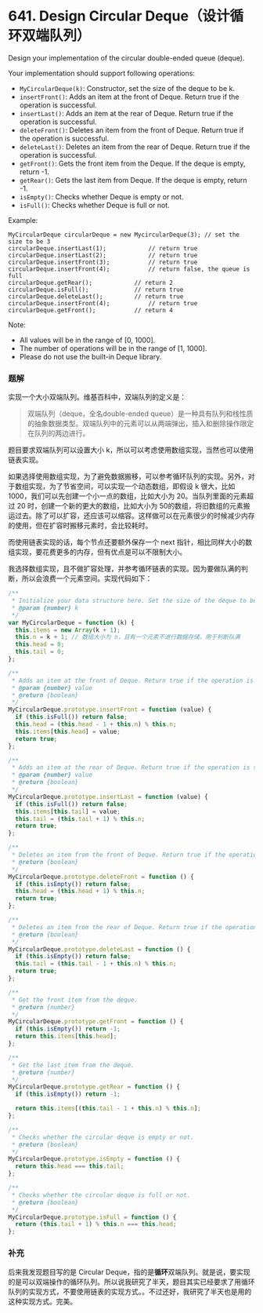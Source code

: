 
# 641. Design Circular Deque（设计循环双端队列）

Design your implementation of the circular double-ended queue (deque).

Your implementation should support following operations:

- `MyCircularDeque(k)`: Constructor, set the size of the deque to be k.
- `insertFront()`: Adds an item at the front of Deque. Return true if the operation is successful.
- `insertLast()`: Adds an item at the rear of Deque. Return true if the operation is successful.
- `deleteFront()`: Deletes an item from the front of Deque. Return true if the operation is successful.
- `deleteLast()`: Deletes an item from the rear of Deque. Return true if the operation is successful.
- `getFront()`: Gets the front item from the Deque. If the deque is empty, return -1.
- `getRear()`: Gets the last item from Deque. If the deque is empty, return -1.
- `isEmpty()`: Checks whether Deque is empty or not. 
- `isFull()`: Checks whether Deque is full or not.
 

Example:

```
MyCircularDeque circularDeque = new MycircularDeque(3); // set the size to be 3
circularDeque.insertLast(1);			// return true
circularDeque.insertLast(2);			// return true
circularDeque.insertFront(3);			// return true
circularDeque.insertFront(4);			// return false, the queue is full
circularDeque.getRear();  			// return 2
circularDeque.isFull();				// return true
circularDeque.deleteLast();			// return true
circularDeque.insertFront(4);			// return true
circularDeque.getFront();			// return 4
```

Note:

- All values will be in the range of [0, 1000].
- The number of operations will be in the range of [1, 1000].
- Please do not use the built-in Deque library.

### 题解

实现一个大小双端队列。维基百科中，双端队列的定义是：

> 双端队列（deque，全名double-ended queue）是一种具有队列和栈性质的抽象数据类型。双端队列中的元素可以从两端弹出，插入和删除操作限定在队列的两边进行。

题目要求双端队列可以设置大小 k，所以可以考虑使用数组实现，当然也可以使用链表实现。

如果选择使用数组实现，为了避免数据搬移，可以参考循环队列的实现。另外，对于数组实现，为了节省空间，可以实现一个动态数组，即假设 k 很大，比如 1000，我们可以先创建一个小一点的数组，比如大小为 20。当队列里面的元素超过 20 时，创建一个新的更大的数组，比如大小为 50的数组，将旧数组的元素搬运过去。除了可以扩容，还应该可以缩容。这样做可以在元素很少的时候减少内存的使用，但在扩容时搬移元素时，会比较耗时。

而使用链表实现的话，每个节点还要额外保存一个 next 指针，相比同样大小的数组实现，要花费更多的内存，但有优点是可以不限制大小。

我选择数组实现，且不做扩容处理，并参考循环链表的实现。因为要做队满的判断，所以会浪费一个元素空间。实现代码如下：

```js
/**
 * Initialize your data structure here. Set the size of the deque to be k.
 * @param {number} k
 */
var MyCircularDeque = function (k) {
  this.items = new Array(k + 1);
  this.n = k + 1; // 数组大小为 n，且有一个元素不进行数据存储，用于判断队满
  this.head = 0;
  this.tail = 0;
};

/**
 * Adds an item at the front of Deque. Return true if the operation is successful. 
 * @param {number} value
 * @return {boolean}
 */
MyCircularDeque.prototype.insertFront = function (value) {
  if (this.isFull()) return false;
  this.head = (this.head - 1 + this.n) % this.n;
  this.items[this.head] = value;
  return true;
};

/**
 * Adds an item at the rear of Deque. Return true if the operation is successful. 
 * @param {number} value
 * @return {boolean}
 */
MyCircularDeque.prototype.insertLast = function (value) {
  if (this.isFull()) return false;
  this.items[this.tail] = value;
  this.tail = (this.tail + 1) % this.n;
  return true;
};

/**
 * Deletes an item from the front of Deque. Return true if the operation is successful.
 * @return {boolean}
 */
MyCircularDeque.prototype.deleteFront = function () {
  if (this.isEmpty()) return false;
  this.head = (this.head + 1) % this.n;
  return true;
};

/**
 * Deletes an item from the rear of Deque. Return true if the operation is successful.
 * @return {boolean}
 */
MyCircularDeque.prototype.deleteLast = function () {
  if (this.isEmpty()) return false;
  this.tail = (this.tail - 1 + this.n) % this.n;
  return true;
};

/**
 * Get the front item from the deque.
 * @return {number}
 */
MyCircularDeque.prototype.getFront = function () {
  if (this.isEmpty()) return -1;
  return this.items[this.head];
};

/**
 * Get the last item from the deque.
 * @return {number}
 */
MyCircularDeque.prototype.getRear = function () {
  if (this.isEmpty()) return -1;

  return this.items[(this.tail - 1 + this.n) % this.n];
};

/**
 * Checks whether the circular deque is empty or not.
 * @return {boolean}
 */
MyCircularDeque.prototype.isEmpty = function () {
  return this.head === this.tail;
};

/**
 * Checks whether the circular deque is full or not.
 * @return {boolean}
 */
MyCircularDeque.prototype.isFull = function () {
  return (this.tail + 1) % this.n === this.head;
};
```

### 补充

后来我发现题目写的是 Circular Deque，指的是**循环**双端队列。就是说，要实现的是可以双端操作的循环队列。所以说我研究了半天，题目其实已经要求了用循环队列的实现方式，不要使用链表的实现方式。。不过还好，我研究了半天也是用的这种实现方式。完美。